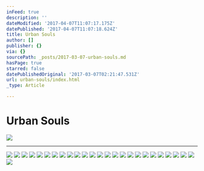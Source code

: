 ```yaml
---
inFeed: true
description: ''
dateModified: '2017-04-07T11:07:17.175Z'
datePublished: '2017-04-07T11:07:18.624Z'
title: Urban Souls
author: []
publisher: {}
via: {}
sourcePath: _posts/2017-03-07-urban-souls.md
hasPage: true
starred: false
datePublishedOriginal: '2017-03-07T02:21:47.531Z'
url: urban-souls/index.html
_type: Article

---
```

# Urban Souls
![](https://the-grid-user-content.s3-us-west-2.amazonaws.com/09b14da6-7e17-4b11-aade-3b35def25bc6.jpg)

---

![](https://the-grid-user-content.s3-us-west-2.amazonaws.com/09c35234-f1f3-4b9d-8802-58fabd2c57be.jpg)
![](https://the-grid-user-content.s3-us-west-2.amazonaws.com/42b96721-1717-48cc-9d32-01ea7428fc53.jpg)
![](https://the-grid-user-content.s3-us-west-2.amazonaws.com/d613391d-f502-4983-96d5-86b83af83422.jpg)
![](https://s3-us-west-2.amazonaws.com/the-grid-img/p/4a4da2dd9762ef97734a9c73796239370cee767e.jpg)
![](https://imgflo.herokuapp.com/graph/2b2431f8e7ba7b0/8b50f3604259500c12d2652e4cba79c1/croprotate.jpg?cropheight=4866&cropwidth=6770&degrees=0&input=https%3A%2F%2Fthe-grid-user-content.s3-us-west-2.amazonaws.com%2Fe6cfccb1-bbcb-4189-b237-0f9a9052b12f.jpg&x=0&y=0)
![](https://the-grid-user-content.s3-us-west-2.amazonaws.com/f4260f14-94ba-4664-b3fb-1ce99781a502.jpg)
![](https://the-grid-user-content.s3-us-west-2.amazonaws.com/c17c8337-eeb8-426c-b3ef-1718d1cf230d.jpg)
![](https://s3-us-west-2.amazonaws.com/the-grid-img/p/4de679f5da9932e5caaabf5f20099285b13d89c2.jpg)
![](https://the-grid-user-content.s3-us-west-2.amazonaws.com/db7e606b-d897-4f93-a924-0a10ed55382c.jpg)
![](https://the-grid-user-content.s3-us-west-2.amazonaws.com/d8e612c0-3769-440e-9af5-37a0b380cf45.jpg)
![](https://the-grid-user-content.s3-us-west-2.amazonaws.com/265d019b-cfb4-4e31-b486-9ee6b541cf5d.jpg)
![](https://s3-us-west-2.amazonaws.com/the-grid-img/p/e0bc5596766fdef2b6ba3a2304dfc9e31d33e39d.jpg)
![](https://the-grid-user-content.s3-us-west-2.amazonaws.com/14d2a8c8-4dc5-4d91-8916-0c4dc1c0f714.jpg)
![](https://the-grid-user-content.s3-us-west-2.amazonaws.com/80a35e15-1922-4d5c-9ac2-4e5856750aa3.jpg)
![](https://the-grid-user-content.s3-us-west-2.amazonaws.com/d8d3cd22-abb1-4e32-8514-56521ba3e769.jpg)
![](https://the-grid-user-content.s3-us-west-2.amazonaws.com/e5e7fd9b-84ef-40a2-9542-0a453911319b.jpg)
![](https://s3-us-west-2.amazonaws.com/the-grid-img/p/d831a915dd1f4b497c6a95289806e74e548a5c2a.jpg)
![](https://the-grid-user-content.s3-us-west-2.amazonaws.com/71abc938-7c36-4ebc-b8be-5e5ddae257f9.jpg)
![](https://s3-us-west-2.amazonaws.com/the-grid-img/p/10aeec1738904f17b68602ec643b9777a6c1af8f.jpg)
![](https://the-grid-user-content.s3-us-west-2.amazonaws.com/b4ec83c5-6618-44fe-b30e-d99e5dbcd334.jpg)
![](https://the-grid-user-content.s3-us-west-2.amazonaws.com/ab54b9b2-5c3e-4568-b8b2-ac703e3c944b.jpg)
![](https://the-grid-user-content.s3-us-west-2.amazonaws.com/d9f692a0-4d68-45ce-83e0-dc3899e467aa.jpg)
![](https://the-grid-user-content.s3-us-west-2.amazonaws.com/94c4c7bb-6563-441f-a277-f5b4d3c28862.jpg)
![](https://s3-us-west-2.amazonaws.com/the-grid-img/p/3d3c8350bf54feebbf14b32eb01c8db8dd54b26b.jpg)
![](https://the-grid-user-content.s3-us-west-2.amazonaws.com/d8b9f6b1-0891-4c39-9d27-b4708d03f718.jpg)
![](https://the-grid-user-content.s3-us-west-2.amazonaws.com/d17cd1cb-bced-496d-84bd-4835e2c69818.jpg)